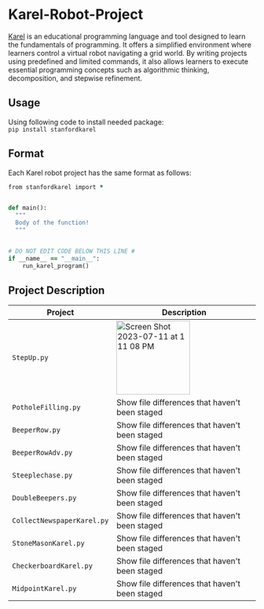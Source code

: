 # Karel-Robot-Project

[Karel](https://compedu.stanford.edu/karel-reader/docs/python/en/chapter1.html) is an educational programming language and tool designed to learn the fundamentals of programming. It offers a simplified environment where learners control a virtual robot navigating a grid world.
By writing projects using predefined and limited commands, it also allows learners to execute essential programming concepts such as algorithmic thinking, decomposition, and stepwise refinement. 

## Usage
Using following code to install needed package:\
`pip install stanfordkarel`

## Format
Each Karel robot project has the same format as follows:
```ruby
from stanfordkarel import *


def main():
  """
  Body of the function!
  """


# DO NOT EDIT CODE BELOW THIS LINE #
if __name__ == "__main__":
    run_karel_program()
```
## Project Description
| Project | Description |
| --- | --- |
| `StepUp.py` |<img width="150" alt="Screen Shot 2023-07-11 at 1 11 08 PM" src="https://github.com/Jiayikung/Karel-Robot-Project/assets/112765699/82234c4f-5708-4b05-ae6d-b61a98efe788">|
| `PotholeFilling.py` | Show file differences that haven't been staged |
| `BeeperRow.py` | Show file differences that haven't been staged |
| `BeeperRowAdv.py` | Show file differences that haven't been staged |
| `Steeplechase.py` | Show file differences that haven't been staged |
| `DoubleBeepers.py` | Show file differences that haven't been staged |
| `CollectNewspaperKarel.py` | Show file differences that haven't been staged |
| `StoneMasonKarel.py` | Show file differences that haven't been staged |
| `CheckerboardKarel.py` | Show file differences that haven't been staged |
| `MidpointKarel.py` | Show file differences that haven't been staged |



